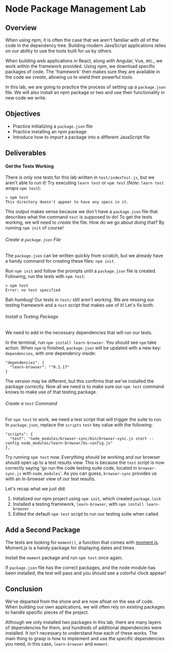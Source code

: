 # Node Package Management Lab


## Overview

When using npm, it is often the case that we aren't familiar with _all_ of the
code in the dependency tree. Building modern JavaScript applications relies on
our ability to use the tools built for us by others.

When building web applications in React, along with Angular, Vue, etc., we work
within the framework provided. Using npm, we download specific packages of code.
The 'framework' then makes sure they are available in the code _we create_,
allowing us to wield their powerful tools.

In this lab, we are going to practice the process of setting up a `package.json`
file. We will also install an npm package or two and use their functionality in
new code we write.


## Objectives

- Practice initializing a `package.json` file
- Practice installing an npm package
- Introduce how to _import_ a package into a different JavaScript file


## Deliverables

#### Get the Tests Working

There is only one tests for this lab written in `test/indexTest.js`, but we
aren't able to run it! Try executing `learn test` or `npm test` (_Note_: `learn
test` _wraps_ `npm test`): 

```
> npm test
This directory doesn't appear to have any specs in it.
```

This output makes sense because we don't have a `package.json` file that
describes what the command `test` is supposed to do! To get the tests working,
we will need to _create_ the file. How do we go about doing that? By running
`npm init` of course! 


###### Create a `package.json` File

The `package.json` can be written quickly from scratch, but we already have a
handy command for creating these files: `npm init`.

Run `npm init` and follow the prompts until a `package.json` file is created.
Following, run the tests with `npm test`: 

```
> npm test
Error: no test specified
```

Bah humbug! Our tests in `test/` still aren't working. We are missing our
testing framework and a `test` script that makes use of it! Let's fix both:

###### Install a Testing Package

We need to add in the necessary dependencies that will run our tests.

In the terminal, run `npm install learn-browser`. You should see `npm` take
action. When `npm` is finished, `package.json` will be updated with a new key:
`dependencies`, with one dependency inside:

```
"dependencies": {
  "learn-browser": "^0.1.17"
}
```

The version may be different, but this confirms that we've installed the package
correctly. Now all we need is to make sure our `npm test` command knows to make
use of that testing package.

###### Create a `test` Command

For `npm test` to work, we need a test script that will trigger the suite to
run. In `package.json`, replace the `scripts` `test` key value with the
following:

```
"scripts": {
  "test": "node_modules/browser-sync/bin/browser-sync.js start --config node_modules/learn-browser/bs-config.js"
},
```

Try running `npm test` now. Everything should be working and our browser should
open up to a test results view. This is because the `test` script is now
correctly saying 'go run the code testing suite code, located in
`browser-sync.js` with `node_modules`'. As you can guess, `browser-sync`
provides us with an in-browser view of our test results.

Let's recap what we just did:
1. Initialized our npm project using `npm init`, which created `package.lock`  
2. Installed a testing framework, `learn-browser`, with `npm install learn-browser`
3. Edited the default `npm test` script to run our testing suite when called


## Add a Second Package

The tests are looking for `moment()`, a function that comes with
[moment.js][moment]. Moment.js is a handy package for displaying dates and
times.

Install the `moment` package and run `npm test` once again.

If `package.json` file has the correct packages, and the node module has been
installed, the test will pass and you should see a colorful clock appear!


## Conclusion

We've departed from the shore and are now afloat on the sea of code. When
building our own applications, we will often rely on existing packages to handle
specific pieces of the project.

Although we only installed two packages in this lab, there are many layers of
dependencies for them, and hundreds of additional dependencies were installed.
It isn't necessary to understand _how_ each of these works. The main thing to
grasp is how to implement and use the specific dependencies you need, in this
case, `learn-browser` and `moment`.

[moment]: https://momentjs.com/
